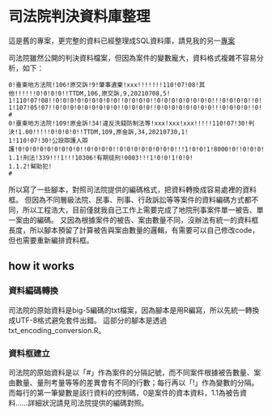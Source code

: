 # 司法院判決資料庫整理

這是舊的專案，更完整的資料已經整理成SQL資料庫，請見我的另一[專案](https://github.com/dodgydogg/judical_data_tw)

司法院雖然公開的判決資料檔案，但因為案件的變數龐大，資料格式複雜不容易分析，如下：
```
0!臺東地方法院!106!原交訴!9!肇事遺棄!xxx!!!!!!!110!07!08!其他!!!!!!0!0!0!0!!TTDM,106,原交訴,9,20210708,5!
1!110!07!08!!0!0!0!0!0!0!0!0!0!!0!0!0!0!!0!0!0!0!0!0!0!0!!!0!0!0!0!!0!!0!0!0!0!0!0!0!0!0!0!0!0!0!0!0!0!!!!!!!!!!!!!!0!0!!!!
1!107!05!07!!0!0!0!0!0!0!0!0!0!!0!0!0!0!!0!0!0!0!0!0!0!0!!!0!0!0!0!!0!!0!0!0!0!0!0!0!0!0!0!0!0!0!0!0!0!!!!!!!!!!!!!!0!0!!!!
#
0!臺東地方法院!109!原金訴!34!違反洗錢防制法等!xxx!xxx!xxx!!!!!110!07!30!判決!1.00!!!!!0!0!0!0!!TTDM,109,原金訴,34,20210730,1!
1!110!07!30!公設辯護人辯護!0!0!0!0!0!0!0!0!0!!0!0!0!0!!0!0!0!0!0!0!0!0!!!1!0!0!1!8000!0!!0!0!0!0!0!0!0!0!0!0!0!0!0!0!0!0!!!!!!!!!!!!!!0!0!!!!
1.1!刑法!339!!!1!!!10306!有期徒刑!0003!!!1!0!0!1!0!0!
1.1.2!幫助犯!
#
```
所以寫了一些腳本，對照司法院提供的編碼格式，把資料轉換成容易處裡的資料框。
但因為不同層級法院、民事、刑事、行政訴訟等等案件的資料編碼方式都不同，所以工程浩大，目前僅就我自己工作上需要完成了地院刑事案件單一被告、單一案由的編碼。
又因為根據案件的被告、案由數量不同，沒辦法有統一的資料框長度，所以腳本預留了計算被告與案由數量的邏輯，有需要可以自己修改code，但也需要重新編排資料框。

## how it works

### 資料編碼轉換

司法院的原始資料是big-5編碼的txt檔案，因為腳本是用R編寫，所以先統一轉換成UTF-8格式避免套件出錯。
這部分的腳本是透過 txt_encoding_conversion.R。

### 資料框建立

司法院的原始資料是以「#」作為案件的分隔記號，而不同案件根據被告數量、案由數量、量刑考量等等的差異會有不同的行數；每行再以「!」作為變數的分隔。
而每行的第一筆變數是該行資料的控制碼，0是案件的資本資料，1.1為被告資料……詳細狀況請見司法院提供的編碼對照。


